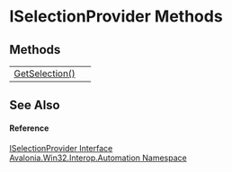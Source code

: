 # ISelectionProvider Methods




## Methods
<table>
<tr>
<td><a href="M_Avalonia_Win32_Interop_Automation_ISelectionProvider_GetSelection">GetSelection()</a></td>
<td> </td>
</tr>
</table>

## See Also


#### Reference
<a href="T_Avalonia_Win32_Interop_Automation_ISelectionProvider">ISelectionProvider Interface</a>  
<a href="N_Avalonia_Win32_Interop_Automation">Avalonia.Win32.Interop.Automation Namespace</a>  

